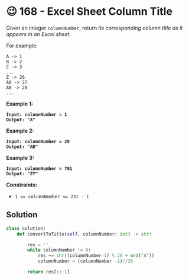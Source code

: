 # 😉 168 - Excel Sheet Column Title

Given an integer `columnNumber`, return _its corresponding column title as it appears in an Excel sheet_.

For example:

```
A -> 1
B -> 2
C -> 3
...
Z -> 26
AA -> 27
AB -> 28 
...
```

&#x20;

**Example 1:**

<pre><code><strong>Input: columnNumber = 1
</strong><strong>Output: "A"
</strong></code></pre>

**Example 2:**

<pre><code><strong>Input: columnNumber = 28
</strong><strong>Output: "AB"
</strong></code></pre>

**Example 3:**

<pre><code><strong>Input: columnNumber = 701
</strong><strong>Output: "ZY"
</strong></code></pre>

&#x20;

**Constraints:**

* `1 <= columnNumber <= 231 - 1`

## Solution

```python
class Solution:
    def convertToTitle(self, columnNumber: int) -> str:

        res = ''
        while columnNumber != 0:
            res += chr((columnNumber-1) % 26 + ord("A"))
            columnNumber = (columnNumber -1)//26

        return res[::-1]







```
